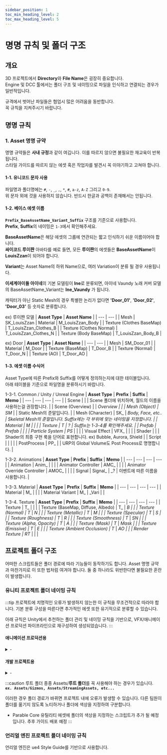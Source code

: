 ```yaml
---
sidebar_position: 1
toc_min_heading_level: 2
toc_max_heading_level: 5
---
```


# 명명 규칙 및 폴더 구조

## 개요
3D 프로젝트에서 **Directory**와 **File Name**은 굉장히 중요합니다. <br/>
Engine 및 DCC 툴에서는 폴더 구조 및 네이밍으로 파일을 인식하고 연결되는 경우가 일반적입니다. <br/>

규격에서 벗어난 파일들은 협업시 많은 어려움을 동반합니다. <br/>
꼭 규칙을 지켜주시기 바랍니다.

## 명명 규칙
### 1. Asset 명명 규약
명명 규약들은 **사내 규정**과 같이 여깁니다. 이를 따르지 않으면 불필요한 재교육이 반복됩니다. <br/>
스타일 가이드를 따르지 않는 에셋 혹은 작업자를 발견시 꼭 이야기하고 고쳐야 합니다.

#### 1-1. 유니코드 문자 사용
파일명과 폴더명에는 `#`, `-`, `_`, `,`, `*`, `#`, `a-z`, `A-Z` 그리고 `0-9`. <br/>
위 문자 외에 것을 사용하지 않습니다. 반드시 한글과 공백이 존재해서는 안됩니다.

#### 1-2. 베이스 에셋 이름
**`Prefix_BaseAssetName_Variant_Suffix`** 구조를 기준으로 사용합니다. <br/>
**Prefix**, **Suffix**의 네이밍은 `1-3`에서 확인해주세요. <br/>

**BaseAssetName**은 해당 에셋의 그룹에 연관되는 짧고 인식하기 쉬운 이름이어야 합니다. <br/>
**싸이코드 루이쨘** 아바타를 예로 들면, 모든 **루이쨘**의 에셋들은 **BaseAssetName**이 **LouisZzan**이 되어야 합니다. <br/>

**Variant**는 Asset Name의 하위 Name으로, 여러 Variation이 분류 될 경우 사용됩니다. <br/>

**이세계아이돌 아이네**의 기본 모델링이 **Ine**로 분류되면, 아이네 Vaundy 노래 커버 모델의 BaseAssetName_Variant는 **Ine_Vaundy** 가 됩니다. <br/>

캐릭터가 아닌 Static Mesh의 경우 특별한 논리가 없다면 **'Door_01'**, **'Door_02'**, **'Door_03'** 등 숫자로 분류합니다.

ex) 루이쨘 모델
| **Asset Type** | **Asset Name** |
| --- | --- |
| Mesh | SK_LouisZzan
| Material | M_LouisZzan_Body |
| Texture (Clothes BaseMap) | T_LouisZzan_Clothes_B |
| Texture (Clothes Normal) | T_LouisZzan_Clothes_N |
| Texture (Body BaseMap) | T_LouisZzan_Body_B |

ex) Door
| **Asset Type** | **Asset Name** |
| --- | --- |
| Mesh | SM_Door_01 |
| Material | M_Door |
| Texture (BaseMap) | T_Door_B |
| Texture (Normal) | T_Door_N |
| Texture (AO) | T_Door_AO |

#### 1-3. 에셋 이름 수식어
Asset Type에 따른 Prefix와 Suffix를 어떻게 정의하는지에 대한 테이블입니다. <br/>
아래 테이블을 기준으로 파일명을 분류하시기 바랍니다.

1-3-1. Common / Unity / Unreal Engine
| **Asset Type** | **Prefix** | **Suffix** | **Memo** |
| --- | --- | --- | --- |
| Scene |  |  | Scene 폴더에 위치하며, 월드의 이름을 사용하는걸 권장합니다. |
| Scene (Overview) |  | _Overview |  |
| Mesh (Object) | SM_ |  | Static Mesh의 준말입니다. |
| Mesh (Character) | SK_ | _Body, _Face, _etc.. | *Skeletal Mesh의 준말입니다.
Suffix에는 각 부위에 맞는 네이밍을 지정합니다.* |
| Material | M_ |  |  |
| Texture | T_ | _? | Suffix는 1-3-4를 확인해주세요. |
| Prefab | Prefab_ |  |  |
| Particle System | PS_ |  |  |
| Visual Effect | VFX_ |  |  |
| Shader |  |  | Shader의 최종 구현 룩을 단어로 표현합니다.
ex) Bubble, Aurora, Shield |
| Script |  |  |  |
| PostProcess | PP_ |  | URP의 Global Volume도 Post Process로 명명합니다. |

1-3-2. Animations
| **Asset Type** | **Prefix** | **Suffix** | **Memo** |
| --- | --- | --- | --- |
| Animation | Anim_ |  |  |
| Animator Controller | AMC_ |  |  |
| Animator Override Controller | AMOC_ |  |  |
| Signal | Signal_ | _? | 이벤트에 따른 이름을 사용합니다. |

1-3-3. Material
| **Asset Type** | **Prefix** | **Suffix** | **Memo** |
| --- | --- | --- | --- |
| Material | M_ |  |  |
| Material Variant | M_ | _Vari |  |

1-3-4. Texture
| **Asset Type** | **Prefix** | **Suffix** | **Memo** |
| --- | --- | --- | --- |
| Texture | T_ |  |  |
| Texture (BaseMap, Diffuse, Albedo) | T_ | _B |  |
| Texture (Normal) | T_ | _N |  |
| Texture (Metallic) | T_ | _M |  |
| Texture (Specular) | T_ | _S |  |
| Texture (Roughness) | T_ | _R |  |
| Texture (Smoothness) | T_ | _SN |  |
| Texture (Alpha, Opacity) | T_ | _A |  |
| Texture (Mask) | T_ | _Mask |  |
| Texture (Emissive) | T_ | _E |  |
| Texture (Ambient Occlusion) | T_ | _AO |  |
| Render Texture | RT_ |  |  |

## 프로젝트 폴더 구조
어떠한 스크립트들은 폴더 경로에 따라 기능들이 동작하기도 합니다. Asset 명명 규약과 마찬가지로 이 또한 법처럼 여겨야 합니다. 둘 중 하나라도 위반한다면 불필요한 혼란이 발생합니다.

### 유니티 프로젝트 폴더 네이밍 규칙
:::tip
프로젝트에 치명적인 오류가 발생하지 않는한 이 규칙을 무조건적으로 따라야 합니다.
기본 분류 구성을 따른다면 추가적인 에셋 또한 유기적으로 분류할 수 있습니다.

아래 규칙은 Unity에서 추천하는 폴더 관리 및 네이밍 규칙을 기반으로,
VFX/애니메이션 프로덕션 파이프라인으로 재구성하여 생성되었습니다.
:::

#### 애니메이션 프로덕션용

<details>
  <summary> - </summary>
</details>

#### 개발 프로젝트용

<details>
 <summary> - </summary>
</details>

:::caution 루트 폴더
종종 Assets/**루트 폴더**를 꼭 사용해야 하는 경우가 있습니다. <br/>
**`ex. Assets/Gizmos, Assets/StreamingAssets, etc...`**

이러한 경우 폴더 경로가 바뀌면 프로젝트 내에 오류가 발생할 수 있습니다.
다른 팀원이 폴더를 옮기지 않도록 노티하거나 폴더에 색상을 지정하여 구분합니다.
- Parable Core 유틸리티 에셋에 폴더의 색상을 지정하는 스크립트가 추가 될 예정입니다. 추후 가이드 배포 예정
:::

### 언리얼 엔진 프로젝트 폴더 네이밍 규칙
언리얼 엔진은 ue4 Style Guide를 기반으로 사용합니다. <br/>